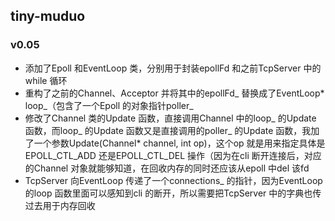 ## tiny-muduo
### v0.05
- 添加了Epoll 和EventLoop 类，分别用于封装epollFd 和之前TcpServer 中的while 循环
- 重构了之前的Channel、Acceptor 并将其中的epollFd_ 替换成了EventLoop* loop_（包含了一个Epoll 的对象指针poller_
- 修改了Channel 类的Update 函数，直接调用Channel 中的loop_ 的Update 函数，而loop_ 的Update 函数又是直接调用的poller_ 的Update 函数，我加了一个参数Update(Channel* channel, int op)，这个op 就是用来指定具体是EPOLL_CTL_ADD 还是EPOLL_CTL_DEL 操作（因为在cli 断开连接后，对应的Channel 对象就能够知道，在回收内存的同时还应该从epoll 中del 该fd
- TcpServer 向EventLoop 传递了一个connections_ 的指针，因为EventLoop 的loop 函数里面可以感知到cli 的断开，所以需要把TcpServer 中的字典也传过去用于内存回收